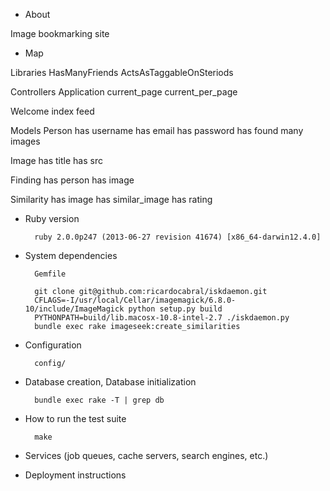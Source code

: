 * About

Image bookmarking site

* Map

Libraries
  HasManyFriends
  ActsAsTaggableOnSteriods

Controllers
  Application
    current_page
    current_per_page

  Welcome
    index
    feed

Models
  Person
    has username
    has email
    has password
    has found many images 

  Image
    has title
    has src

  Finding
    has person
    has image

  Similarity
    has image
    has similar_image
    has rating

* Ruby version

        ruby 2.0.0p247 (2013-06-27 revision 41674) [x86_64-darwin12.4.0]

* System dependencies

        Gemfile

        git clone git@github.com:ricardocabral/iskdaemon.git
        CFLAGS=-I/usr/local/Cellar/imagemagick/6.8.0-10/include/ImageMagick python setup.py build
        PYTHONPATH=build/lib.macosx-10.8-intel-2.7 ./iskdaemon.py 
        bundle exec rake imageseek:create_similarities


* Configuration

        config/

* Database creation, Database initialization

        bundle exec rake -T | grep db


* How to run the test suite

        make

* Services (job queues, cache servers, search engines, etc.)

* Deployment instructions
